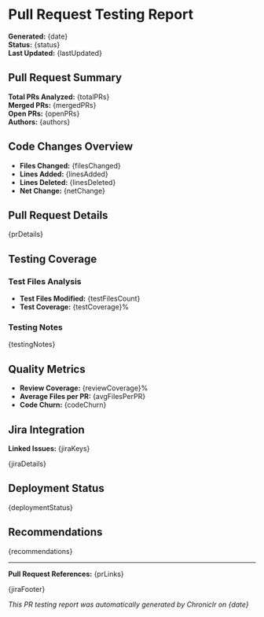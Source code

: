 # Pull Request Testing Report

**Generated:** {date}  
**Status:** {status}  
**Last Updated:** {lastUpdated}

## Pull Request Summary

**Total PRs Analyzed:** {totalPRs}  
**Merged PRs:** {mergedPRs}  
**Open PRs:** {openPRs}  
**Authors:** {authors}

## Code Changes Overview

- **Files Changed:** {filesChanged}
- **Lines Added:** {linesAdded}
- **Lines Deleted:** {linesDeleted}
- **Net Change:** {netChange}

## Pull Request Details

{prDetails}

## Testing Coverage

### Test Files Analysis

- **Test Files Modified:** {testFilesCount}
- **Test Coverage:** {testCoverage}%

### Testing Notes

{testingNotes}

## Quality Metrics

- **Review Coverage:** {reviewCoverage}%
- **Average Files per PR:** {avgFilesPerPR}
- **Code Churn:** {codeChurn}

## Jira Integration

**Linked Issues:** {jiraKeys}

{jiraDetails}

## Deployment Status

{deploymentStatus}

## Recommendations

{recommendations}

---

**Pull Request References:**
{prLinks}

{jiraFooter}

_This PR testing report was automatically generated by Chroniclr on {date}_
